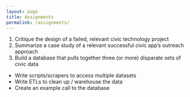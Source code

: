 ```yaml
---
layout: page
title: Assignments
permalink: /assignments/
---
```


1. Critique the design of a failed, relevant civic technology project
2. Summarize a case study of a relevant successful civic app’s outreach approach
3. Build a database that pulls together three (or more) disparate sets of civic data
- Write scripts/scrapers to access multiple datasets
- Write ETLs to clean up / warehouse the data
- Create an example call to the database
